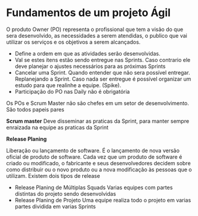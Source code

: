 # Fundamentos de um projeto Ágil

O produto Owner (PO) representa o profissional que tem a visão do que
sera desenvolvido, as necessidades a serem atendidas, o publico que
vai utilizar os serviços e os objetivos a serem alcançados.

- Define a ordem em que as atividades serão desenvolvidas.
- Val se estes itens estão sendo entregue nas Sprints. Caso contrario
 ele deve planejar o ajustes necessários para as próximas Sprints
- Cancelar uma Sprint. Quando entender que não sera possível entregar.
Replanejando a Sprint. Caso nada ser entregue é possível organizar um estudo
para que realinhe a equipe. (Spike).
- Participação do PO nas Daily não é obrigatória

Os POs e Scrum Master não são chefes em um setor de desenvolvimento. 
São todos papeis pares

**Scrum master**
Deve disseminar as praticas da Sprint, para manter sempre enraizada
na equipe as praticas da Sprint

**Release Planing**

Liberação ou lançamento de software.
É o lançamento de nova versão oficial de produto de software. Cada vez que 
um produto de software é criado ou modificado, o fabricante e seus desenvolvedores
decidem sobre como distribuir ou o novo produto ou a nova modificação às pessoas
que o utilizam. Existem dois tipos de release
 - Release Planing de Múltiplas Squads
Varias equipes com partes distintas do projeto sendo desenvolvidas
 - Release Planing de Projeto
Uma equipe realiza todo o projeto em varias partes dividida em varias Sprints

